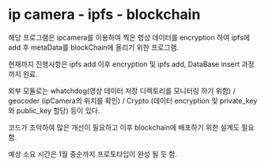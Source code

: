 # ip camera - ipfs - blockchain 


해당 프로그램은 ipcamera를 이용하여 찍은 영상 데이터를 encryption 하여 ipfs에 add 후 metaData를 blockChain에 올리기 위한 프로그램.

현재까지 진행사항은 ipfs add 이후 encryption 및 ipfs add, DataBase insert 과정까지 완료.

외부 모듈로는 whatchdog(영상 데이터 저장 디렉토리를 모니터링 하기 위함) / geocoder (ipCamera의 위치를 확인) / Crypto (데이터 encryption 및 private_key와 public_key 할당)
등이 있다.

코드가 조악하여 많은 개선이 필요하고 이후 blockchain에 배포하기 위한 설계도 필요함.

예상 소요 시간은 1월 중순까지 프로토타입이 완성 될 듯 함.
